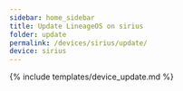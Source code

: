 ```yaml
---
sidebar: home_sidebar
title: Update LineageOS on sirius
folder: update
permalink: /devices/sirius/update/
device: sirius
---
```

{% include templates/device_update.md %}
